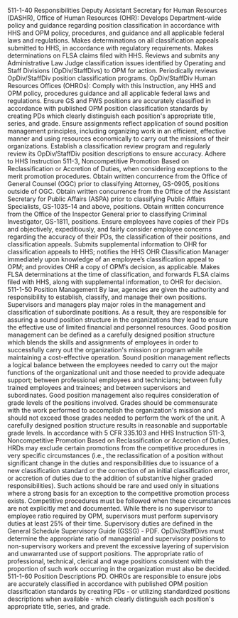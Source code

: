 511-1-40 Responsibilities
Deputy Assistant Secretary for Human Resources (DASHR), Office of Human Resources (OHR):
Develops Department-wide policy and guidance regarding position classification in accordance with HHS and OPM policy, procedures, and guidance and all applicable federal laws and regulations.
Makes determinations on all classification appeals submitted to HHS, in accordance with regulatory requirements.
Makes determinations on FLSA claims filed with HHS.
Reviews and submits any Administrative Law Judge classification issues identified by Operating and Staff Divisions (OpDiv/StaffDivs) to OPM for action.
Periodically reviews OpDiv/StaffDiv position classification programs.
OpDiv/StaffDiv Human Resources Offices (OHROs):
Comply with this Instruction, any HHS and OPM policy, procedures guidance and all applicable federal laws and regulations.
Ensure GS and FWS positions are accurately classified in accordance with published OPM position classification standards by creating PDs which clearly distinguish each position's appropriate title, series, and grade.
Ensure assignments reflect application of sound position management principles, including organizing work in an efficient, effective manner and using resources economically to carry out the missions of their organizations.
Establish a classification review program and regularly review its OpDiv/StaffDiv position descriptions to ensure accuracy.
Adhere to HHS Instruction 511-3, Noncompetitive Promotion Based on Reclassification or Accretion of Duties, when considering exceptions to the merit promotion procedures.
Obtain written concurrence from the Office of General Counsel (OGC) prior to classifying Attorney, GS-0905, positions outside of OGC.
Obtain written concurrence from the Office of the Assistant Secretary for Public Affairs (ASPA) prior to classifying Public Affairs Specialists, GS-1035-14 and above, positions.
Obtain written concurrence from the Office of the Inspector General prior to classifying Criminal Investigator, GS-1811, positions.
Ensure employees have copies of their PDs and objectively, expeditiously, and fairly consider employee concerns regarding the accuracy of their PDs, the classification of their positions, and classification appeals.
Submits supplemental information to OHR for classification appeals to HHS; notifies the HHS OHR Classification Manager immediately upon knowledge of an employee’s classification appeal to OPM; and provides OHR a copy of OPM’s decision, as applicable.
Makes FLSA determinations at the time of classification, and forwards FLSA claims filed with HHS, along with supplemental information, to OHR for decision.
511-1-50 Position Management
By law, agencies are given the authority and responsibility to establish, classify, and manage their own positions. Supervisors and managers play major roles in the management and classification of subordinate positions. As a result, they are responsible for assuring a sound position structure in the organizations they lead to ensure the effective use of limited financial and personnel resources. 
Good position management can be defined as a carefully designed position structure which blends the skills and assignments of employees in order to successfully carry out the organization's mission or program while maintaining a cost-effective operation. 
Sound position management reflects a logical balance between the employees needed to carry out the major functions of the organizational unit and those needed to provide adequate support; between professional employees and technicians; between fully trained employees and trainees; and between supervisors and subordinates.
Good position management also requires consideration of grade levels of the positions involved. Grades should be commensurate with the work performed to accomplish the organization's mission and should not exceed those grades needed to perform the work of the unit. A carefully designed position structure results in reasonable and supportable grade levels.
In accordance with 5 CFR 335.103 and HHS Instruction 511-3, Noncompetitive Promotion Based on Reclassification or Accretion of Duties, HRDs may exclude certain promotions from the competitive procedures in very specific circumstances (i.e., the reclassification of a position without significant change in the duties and responsibilities due to issuance of a new classification standard or the correction of an initial classification error, or accretion of duties due to the addition of substantive higher graded responsibilities). Such actions should be rare and used only in situations where a strong basis for an exception to the competitive promotion process exists. Competitive procedures must be followed when these circumstances are not explicitly met and documented.
While there is no supervisor to employee ratio required by OPM, supervisors must perform supervisory duties at least 25% of their time. Supervisory duties are defined in the General Schedule Supervisory Guide (GSSG) - PDF. OpDiv/StaffDivs must determine the appropriate ratio of managerial and supervisory positions to non-supervisory workers and prevent the excessive layering of supervision and unwarranted use of support positions. The appropriate ratio of professional, technical, clerical and wage positions consistent with the proportion of such work occurring in the organization must also be decided.
511-1-60 Position Descriptions
PD.  OHROs are responsible to ensure jobs are accurately classified in accordance with published OPM position classification standards by creating PDs - or utilizing standardized positions descriptions when available - which clearly distinguish each position's appropriate title, series, and grade.

